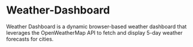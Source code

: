 # Weather-Dashboard
Weather Dashboard is a dynamic browser-based weather dashboard that leverages the OpenWeatherMap API to fetch and display 5-day weather forecasts for cities. 
